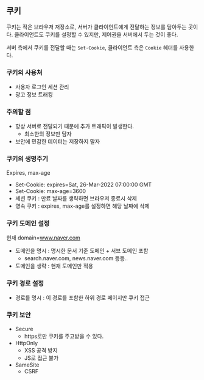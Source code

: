 ## 쿠키

쿠키는 작은 브라우저 저장소로, 서버가 클라이언트에게 전달하는 정보를 담아두는 곳이다. 클라이언트도 쿠키를 설정할 수 있지만, 제어권을 서버에서 두는 것이 좋다.

서버 측에서 쿠키를 전달할 때는 `Set-Cookie`, 클라이언트 측은 `Cookie` 헤더를 사용한다.

### 쿠키의 사용처

- 사용자 로그인 세션 관리
- 광고 정보 트래킹

### 주의할 점

- 항상 서버로 전달되기 때문에 추가 트래픽이 발생한다.
  - 최소한의 정보만 담자
- 보안에 민감한 데이터는 저장하지 말자

### 쿠키의 생명주기

Expires, max-age

- Set-Cookie: expires=Sat, 26-Mar-2022 07:00:00 GMT
- Set-Cookie: max-age=3600
- 세션 쿠키 : 만료 날짜를 생략하면 브라우저 종료시 삭제
- 영속 쿠키 : expires, max-age를 설정하면 해당 날짜에 삭제

### 쿠키 도메인 설정

현재 domain=www.naver.com

- 도메인을 명시 : 명시한 문서 기준 도메인 + 서브 도메인 포함
  - search.naver.com, news.naver.com 등등..
- 도메인을 생략 : 현재 도메인만 적용

### 쿠키 경로 설정

- 경로를 명시 : 이 경로를 포함한 하위 경로 페이지만 쿠키 접근

### 쿠키 보안

- Secure
  - https로만 쿠키를 주고받을 수 있다.
- HttpOnly
  - XSS 공격 방지
  - JS로 접근 불가
- SameSite
  - CSRF
